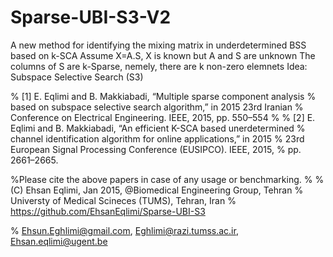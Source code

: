 # Sparse-UBI-S3-V2
A new method for identifying the mixing matrix in underdetermined BSS based on k-SCA
Assume X=A.S, X is known but A and S are unknown
The columns of S are k-Sparse, nemely, there are k non-zero elemnets
Idea: Subspace Selective Search (S3)

% [1] E. Eqlimi and B. Makkiabadi, “Multiple sparse component analysis
% based on subspace selective search algorithm,” in 2015 23rd Iranian
% Conference on Electrical Engineering. IEEE, 2015, pp. 550–554
% 
% [2] E. Eqlimi and B. Makkiabadi, “An efficient K-SCA based unerdetermined
% channel identification algorithm for online applications,” in 2015
% 23rd European Signal Processing Conference (EUSIPCO). IEEE, 2015,
% pp. 2661–2665.

%Please cite the above papers in case of any usage or benchmarking.
% 
% (C) Ehsan Eqlimi, Jan 2015, @Biomedical Engineering Group, Tehran
% Universty of Medical Scineces (TUMS), Tehran, Iran
% https://github.com/EhsanEqlimi/Sparse-UBI-S3

% Ehsun.Eghlimi@gmail.com, Eghlimi@razi.tumss.ac.ir, Ehsan.eqlimi@ugent.be
